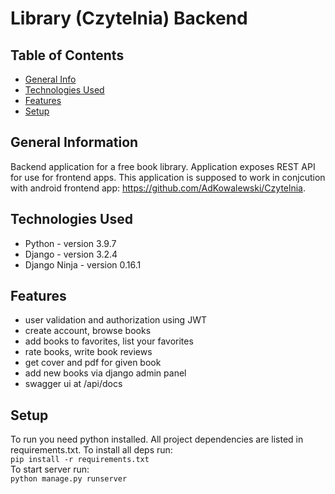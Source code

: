 # Library (Czytelnia) Backend

## Table of Contents
* [General Info](#general-information)
* [Technologies Used](#technologies-used)
* [Features](#features)
* [Setup](#setup)

<!-- * [License](#license) -->

## General Information

Backend application for a free book library. 
Application exposes REST API for use for frontend apps.
This application is supposed to work in conjcution with
android frontend app: https://github.com/AdKowalewski/Czytelnia.

## Technologies Used

- Python - version 3.9.7
- Django - version 3.2.4
- Django Ninja - version 0.16.1

## Features

- user validation and authorization using JWT
- create account, browse books
- add books to favorites, list your favorites
- rate books, write book reviews
- get cover and pdf for given book
- add new books via django admin panel
- swagger ui at /api/docs

## Setup
To run  you need python installed. All project dependencies are listed in requirements.txt.
To install all deps run:\
`pip install -r requirements.txt`\
To start server run:\
`python manage.py runserver`

